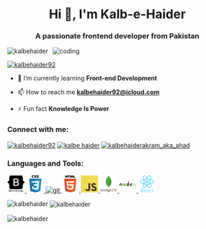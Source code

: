 <h1 align="center">Hi 👋, I'm Kalb-e-Haider</h1>
<h3 align="center">A passionate frontend developer from Pakistan</h3>
<img align="right" width="400" src="https://camo.githubusercontent.com/5ddf73ad3a205111cf8c686f687fc216c2946a75005718c8da5b837ad9de78c9/68747470733a2f2f7468756d62732e6766796361742e636f6d2f4576696c4e657874446576696c666973682d736d616c6c2e676966" alt="coding">

<p align="left"> <img src="https://komarev.com/ghpvc/?username=kalbehaider&label=Profile%20views&color=0e75b6&style=flat" alt="kalbehaider" /> </p>

<p align="left"> <a href="https://twitter.com/kalbehaider92" target="blank"><img src="https://img.shields.io/twitter/follow/kalbehaider92?logo=twitter&style=for-the-badge" alt="kalbehaider92" /></a> </p>

- 🌱 I’m currently learning **Front-end Development**

- 📫 How to reach me **kalbehaider92@icloud.com**

- ⚡ Fun fact **Knowledge Is Power**

<h3 align="left">Connect with me:</h3>
<p align="left">
<a href="https://twitter.com/kalbehaider92" target="blank"><img align="center" src="https://raw.githubusercontent.com/rahuldkjain/github-profile-readme-generator/master/src/images/icons/Social/twitter.svg" alt="kalbehaider92" height="30" width="40" /></a>
<a href="https://linkedin.com/in/kalbe haider" target="blank"><img align="center" src="https://raw.githubusercontent.com/rahuldkjain/github-profile-readme-generator/master/src/images/icons/Social/linked-in-alt.svg" alt="kalbe haider" height="30" width="40" /></a>
<a href="https://instagram.com/kalbehaiderakram_aka_ahad" target="blank"><img align="center" src="https://raw.githubusercontent.com/rahuldkjain/github-profile-readme-generator/master/src/images/icons/Social/instagram.svg" alt="kalbehaiderakram_aka_ahad" height="30" width="40" /></a>
</p>

<h3 align="left">Languages and Tools:</h3>
<p align="left"> <a href="https://getbootstrap.com" target="_blank" rel="noreferrer"> <img src="https://raw.githubusercontent.com/devicons/devicon/master/icons/bootstrap/bootstrap-plain-wordmark.svg" alt="bootstrap" width="40" height="40"/> </a> <a href="https://www.w3schools.com/css/" target="_blank" rel="noreferrer"> <img src="https://raw.githubusercontent.com/devicons/devicon/master/icons/css3/css3-original-wordmark.svg" alt="css3" width="40" height="40"/> </a> <a href="https://git-scm.com/" target="_blank" rel="noreferrer"> <img src="https://www.vectorlogo.zone/logos/git-scm/git-scm-icon.svg" alt="git" width="40" height="40"/> </a> <a href="https://www.w3.org/html/" target="_blank" rel="noreferrer"> <img src="https://raw.githubusercontent.com/devicons/devicon/master/icons/html5/html5-original-wordmark.svg" alt="html5" width="40" height="40"/> </a> <a href="https://developer.mozilla.org/en-US/docs/Web/JavaScript" target="_blank" rel="noreferrer"> <img src="https://raw.githubusercontent.com/devicons/devicon/master/icons/javascript/javascript-original.svg" alt="javascript" width="40" height="40"/> </a> <a href="https://www.mongodb.com/" target="_blank" rel="noreferrer"> <img src="https://raw.githubusercontent.com/devicons/devicon/master/icons/mongodb/mongodb-original-wordmark.svg" alt="mongodb" width="40" height="40"/> </a> <a href="https://nodejs.org" target="_blank" rel="noreferrer"> <img src="https://raw.githubusercontent.com/devicons/devicon/master/icons/nodejs/nodejs-original-wordmark.svg" alt="nodejs" width="40" height="40"/> </a> <a href="https://reactjs.org/" target="_blank" rel="noreferrer"> <img src="https://raw.githubusercontent.com/devicons/devicon/master/icons/react/react-original-wordmark.svg" alt="react" width="40" height="40"/> </a> </p>

<p><img align="left" src="https://github-readme-stats.vercel.app/api/top-langs?username=kalbehaider&show_icons=true&locale=en&layout=compact" alt="kalbehaider" /></p>

<p>&nbsp;<img align="center" src="https://github-readme-stats.vercel.app/api?username=kalbehaider&show_icons=true&locale=en" alt="kalbehaider" /></p>

<p><img align="center" src="https://github-readme-streak-stats.herokuapp.com/?user=kalbehaider&" alt="kalbehaider" /></p>
